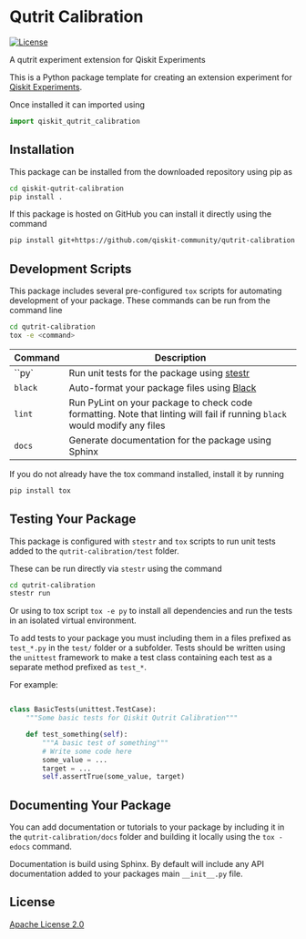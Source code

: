 # Qutrit Calibration

[![License](https://img.shields.io/github/license/Qiskit/qiskit-experiments.svg?style=popout-square)](https://opensource.org/licenses/Apache-2.0)

A qutrit experiment extension for Qiskit Experiments

This is a Python package template for creating an extension experiment
for [Qiskit Experiments](https://github.com/Qiskit/qiskit-experiments).

Once installed it can imported using

```python
import qiskit_qutrit_calibration
```

## Installation

This package can be installed from the downloaded repository using pip as

```bash
cd qiskit-qutrit-calibration
pip install .
```

If this package is hosted on GitHub you can install it directly using the command

```bash
pip install git+https://github.com/qiskit-community/qutrit-calibration
```

## Development Scripts

This package includes several pre-configured `tox` scripts for automating
development of your package. These commands can be run from the command line

```bash
cd qutrit-calibration
tox -e <command>
```

| Command | Description |
| ------- | ----------- |
| ``py` | Run unit tests for the package using [stestr](https://github.com/mtreinish/stestr)|
| ``black`` | Auto-format your package files using [Black](https://github.com/psf/black) |
| ``lint`` | Run PyLint on your package to check code formatting. Note that linting will fail if running ``black`` would modify any files |
| ``docs`` | Generate documentation for the package using Sphinx |

If you do not already have the tox command installed, install it by running

```bash
pip install tox
```

## Testing Your Package

This package is configured with `stestr` and `tox` scripts to run unit tests
added to the ``qutrit-calibration/test`` folder.

These can be run directly via ``stestr`` using the command

```bash
cd qutrit-calibration
stestr run
```

Or using to tox script ``tox -e py`` to install all dependencies and run the tests
in an isolated virtual environment.

To add tests to your package you must including them in a files prefixed as
`test_*.py` in the `test/` folder or a subfolder. Tests should be written
using the ``unittest`` framework to make a test class containing each test
as a separate method prefixed as `test_*`.

For example:

```python

class BasicTests(unittest.TestCase):
    """Some basic tests for Qiskit Qutrit Calibration"""

    def test_something(self):
        """A basic test of something"""
        # Write some code here
        some_value = ...
        target = ...
        self.assertTrue(some_value, target)
```

## Documenting Your Package

You can add documentation or tutorials to your package by including it in the
``qutrit-calibration/docs`` folder and building it locally using
the ``tox -edocs`` command.

Documentation is build using Sphinx. By default will include any API documentation
added to your packages main ``__init__.py`` file.

## License

[Apache License 2.0](LICENSE.txt)
